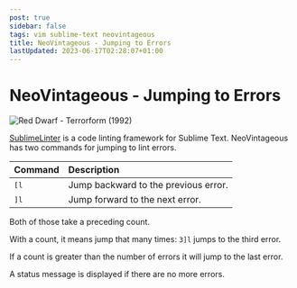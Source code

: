 ```yaml
---
post: true
sidebar: false
tags: vim sublime-text neovintageous
title: NeoVintageous - Jumping to Errors
lastUpdated: 2023-06-17T02:28:07+01:00
---
```


# NeoVintageous - Jumping to Errors

![Red Dwarf - Terrorform (1992)](/assets/images/red-dwarf.webp)

[SublimeLinter](https://packagecontrol.io/search/SublimeLinter) is a code linting framework for Sublime Text.  NeoVintageous has two commands for jumping to lint errors.

Command | Description
:------ | :----------
<kbd>[l</kbd> | Jump backward to the previous error.
<kbd>]l</kbd> | Jump forward to the next error.

Both of those take a preceding count.

With a count, it means jump that many times: `3]l` jumps to the third error.

If a count is greater than the number of errors it will jump to the last error.

A status message is displayed if there are no more errors.
